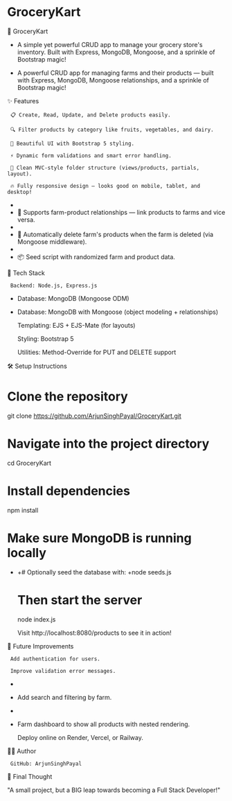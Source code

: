 # GroceryKart

🛒 GroceryKart

- A simple yet powerful CRUD app to manage your grocery store's inventory. Built with Express, MongoDB, Mongoose, and a sprinkle of Bootstrap magic!

* A powerful CRUD app for managing farms and their products — built with Express, MongoDB, Mongoose relationships, and a sprinkle of Bootstrap magic!

✨ Features

     📋 Create, Read, Update, and Delete products easily.

     🔍 Filter products by category like fruits, vegetables, and dairy.

     🎨 Beautiful UI with Bootstrap 5 styling.

     ⚡ Dynamic form validations and smart error handling.

     🧹 Clean MVC-style folder structure (views/products, partials, layout).

     🔥 Fully responsive design — looks good on mobile, tablet, and desktop!

-
- 🌾 Supports farm-product relationships — link products to farms and vice versa.
-
- 🔄 Automatically delete farm's products when the farm is deleted (via Mongoose middleware).
-
- 📦 Seed script with randomized farm and product data.

🚀 Tech Stack

     Backend: Node.js, Express.js

- Database: MongoDB (Mongoose ODM)

* Database: MongoDB with Mongoose (object modeling + relationships)

  Templating: EJS + EJS-Mate (for layouts)

  Styling: Bootstrap 5

  Utilities: Method-Override for PUT and DELETE support

🛠️ Setup Instructions

# Clone the repository

git clone https://github.com/ArjunSinghPayal/GroceryKart.git

# Navigate into the project directory

cd GroceryKart

# Install dependencies

npm install

# Make sure MongoDB is running locally

- +# Optionally seed the database with:
  +node seeds.js

  # Then start the server

  node index.js

  Visit http://localhost:8080/products to see it in action!

🤔 Future Improvements

     Add authentication for users.

     Improve validation error messages.

-
- Add search and filtering by farm.
-
- Farm dashboard to show all products with nested rendering.

  Deploy online on Render, Vercel, or Railway.

🧑‍💻 Author

     GitHub: ArjunSinghPayal

🎯 Final Thought

"A small project, but a BIG leap towards becoming a Full Stack Developer!"
